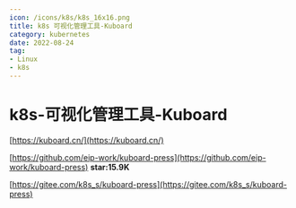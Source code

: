 ```yaml
---
icon: /icons/k8s/k8s_16x16.png
title: k8s 可视化管理工具-Kuboard
category: kubernetes
date: 2022-08-24
tag:
- Linux
- k8s
---
```


<!-- more -->

# k8s-可视化管理工具-Kuboard

[https://kuboard.cn/](https://kuboard.cn/)

[https://github.com/eip-work/kuboard-press](https://github.com/eip-work/kuboard-press) 	**star:15.9K**

[https://gitee.com/k8s_s/kuboard-press](https://gitee.com/k8s_s/kuboard-press)







